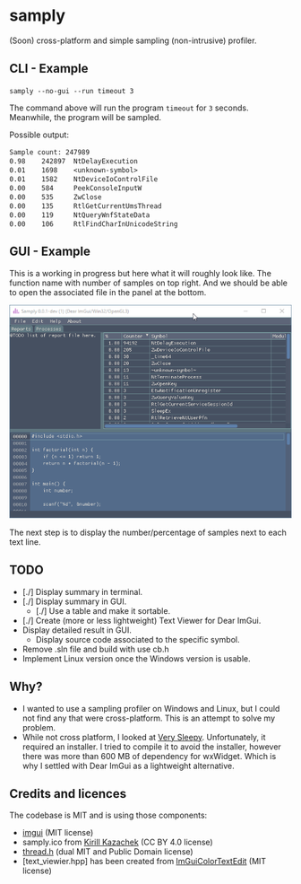 # samply

(Soon) cross-platform and simple sampling (non-intrusive) profiler.

## CLI - Example

`samply --no-gui --run timeout 3`

The command above will run the program `timeout` for `3` seconds.
Meanwhile, the program will be sampled.

Possible output:
```
Sample count: 247989
0.98    242897  NtDelayExecution
0.01    1698    <unknown-symbol>
0.01    1582    NtDeviceIoControlFile
0.00    584     PeekConsoleInputW
0.00    535     ZwClose
0.00    135     RtlGetCurrentUmsThread
0.00    119     NtQueryWnfStateData
0.00    106     RtlFindCharInUnicodeString
```

## GUI - Example

This is a working in progress but here what it will roughly look like.
The function name with number of samples on top right.
And we should be able to open the associated file in the panel at the bottom.

![WIP](docs/screenshot.png)

The next step is to display the number/percentage of samples next to each text line.

## TODO

- [./] Display summary in terminal.
- [./] Display summary in GUI.
    - [./] Use a table and make it sortable.
- [./] Create (more or less lightweight) Text Viewer for Dear ImGui.
- Display detailed result in GUI.
    - Display source code associated to the specific symbol.
- Remove .sln file and build with use cb.h
- Implement Linux version once the Windows version is usable.

## Why?

- I wanted to use a sampling profiler on Windows and Linux, but I could not find any that were cross-platform.
This is an attempt to solve my problem.
- While not cross platform, I looked at [Very Sleepy](https://github.com/VerySleepy/verysleepy). Unfortunately, it required an installer.
I tried to compile it to avoid the installer, however there was more than 600 MB of dependency for wxWidget.
Which is why I settled with Dear ImGui as a lightweight alternative.

## Credits and licences

The codebase is MIT and is using those components:

- [imgui](https://github.com/ocornut/imgui) (MIT license)
- samply.ico from [Kirill Kazachek](https://creativemarket.com/kirill.kazachek) (CC BY 4.0 license)
- [thread.h](https://github.com/mattiasgustavsson/libs/blob/main/thread.h) (dual MIT and Public Domain license)
- [text_viewier.hpp] has been created from [ImGuiColorTextEdit](https://github.com/BalazsJako/ImGuiColorTextEdit) (MIT license)